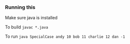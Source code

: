 ### Running this
Make sure java is installed

To build
`javac *.java`

To run
`java SpecialCase andy 10 bob 11 charlie 12 dan -1`
